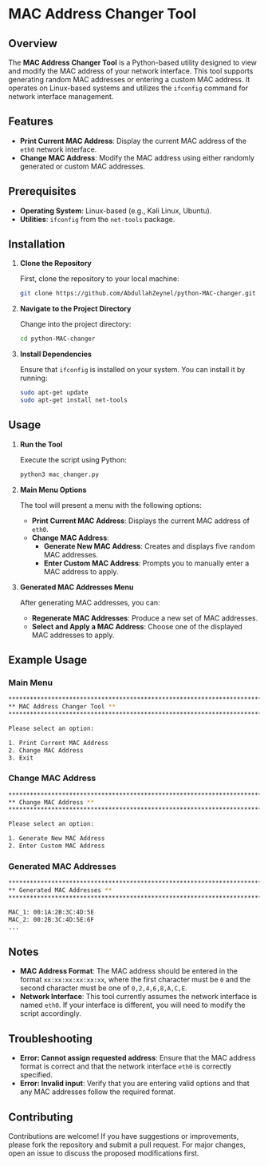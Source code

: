 # MAC Address Changer Tool

## Overview

The **MAC Address Changer Tool** is a Python-based utility designed to view and modify the MAC address of your network interface. This tool supports generating random MAC addresses or entering a custom MAC address. It operates on Linux-based systems and utilizes the `ifconfig` command for network interface management.

## Features

- **Print Current MAC Address**: Display the current MAC address of the `eth0` network interface.
- **Change MAC Address**: Modify the MAC address using either randomly generated or custom MAC addresses.

## Prerequisites

- **Operating System**: Linux-based (e.g., Kali Linux, Ubuntu).
- **Utilities**: `ifconfig` from the `net-tools` package.

## Installation

1. **Clone the Repository**

   First, clone the repository to your local machine:

   ```bash
   git clone https://github.com/AbdullahZeynel/python-MAC-changer.git
   ```

2. **Navigate to the Project Directory**

   Change into the project directory:

   ```bash
   cd python-MAC-changer
   ```

3. **Install Dependencies**

   Ensure that `ifconfig` is installed on your system. You can install it by running:

   ```bash
   sudo apt-get update
   sudo apt-get install net-tools
   ```

## Usage

1. **Run the Tool**

   Execute the script using Python:

   ```bash
   python3 mac_changer.py
   ```

2. **Main Menu Options**

   The tool will present a menu with the following options:

   - **Print Current MAC Address**: Displays the current MAC address of `eth0`.
   - **Change MAC Address**:
     - **Generate New MAC Address**: Creates and displays five random MAC addresses.
     - **Enter Custom MAC Address**: Prompts you to manually enter a MAC address to apply.

3. **Generated MAC Addresses Menu**

   After generating MAC addresses, you can:

   - **Regenerate MAC Addresses**: Produce a new set of MAC addresses.
   - **Select and Apply a MAC Address**: Choose one of the displayed MAC addresses to apply.

## Example Usage

### Main Menu

```bash
************************************************************************
** MAC Address Changer Tool **
************************************************************************

Please select an option:

1. Print Current MAC Address
2. Change MAC Address
3. Exit
```

### Change MAC Address

```bash
************************************************************************
** Change MAC Address **
************************************************************************

Please select an option:

1. Generate New MAC Address
2. Enter Custom MAC Address
```

### Generated MAC Addresses

```bash
************************************************************************
** Generated MAC Addresses **
************************************************************************

MAC_1: 00:1A:2B:3C:4D:5E
MAC_2: 00:2B:3C:4D:5E:6F
...
```

## Notes

- **MAC Address Format**: The MAC address should be entered in the format `xx:xx:xx:xx:xx:xx`, where the first character must be `0` and the second character must be one of `0,2,4,6,8,A,C,E`.
- **Network Interface**: This tool currently assumes the network interface is named `eth0`. If your interface is different, you will need to modify the script accordingly.

## Troubleshooting

- **Error: Cannot assign requested address**: Ensure that the MAC address format is correct and that the network interface `eth0` is correctly specified.
- **Error: Invalid input**: Verify that you are entering valid options and that any MAC addresses follow the required format.

## Contributing

Contributions are welcome! If you have suggestions or improvements, please fork the repository and submit a pull request. For major changes, open an issue to discuss the proposed modifications first.
